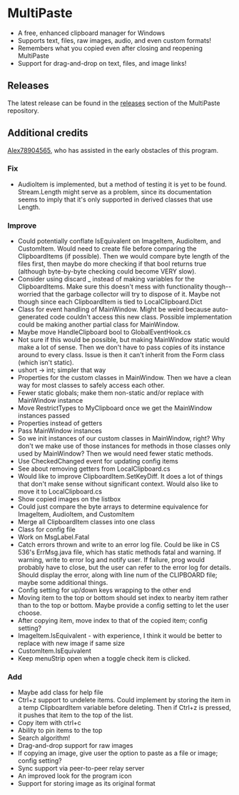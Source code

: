 ﻿<h1> MultiPaste </h1>
 <ul>
  <li>A free, enhanced clipboard manager for Windows</li>
  <li>Supports text, files, raw images, audio, and even custom formats!</li>
  <li>Remembers what you copied even after closing and reopening MultiPaste</li>
  <li>Support for drag-and-drop on text, files, and image links!</li>
</ul>

<h2> Releases </h2>
The latest release can be found in the <a href="https://github.com/bvancamp99/MultiPaste/releases">releases</a> section of the MultiPaste repository.

<h2> Additional credits </h2>
<a href="https://github.com/Alex78904565">Alex78904565</a>, who has assisted in the early obstacles of this program.

<h3> Fix </h3>
<ul>
  <li>AudioItem is implemented, but a method of testing it is yet to be found.  Stream.Length might serve as a problem, since its documentation seems to imply that it's only supported in derived classes that use Length.</li>
</ul>

<h3> Improve </h3>
<ul>
  <li>Could potentially conflate IsEquivalent on ImageItem, AudioItem, and CustomItem.  Would need to create file before comparing the ClipboardItems (if possible).  Then we would compare byte length of the files first, then maybe do more checking if that bool returns true (although byte-by-byte checking could become VERY slow).</li>
  <li>Consider using discard _ instead of making variables for the ClipboardItems.  Make sure this doesn't mess with functionality though--worried that the garbage collector will try to dispose of it.  Maybe not though since each ClipboardItem is tied to LocalClipboard.Dict</li>
  <li>Class for event handling of MainWindow.  Might be weird because auto-generated code couldn't access this new class.  Possible implementation could be making another partial class for MainWindow.</li>
  <li>Maybe move HandleClipboard bool to GlobalEventHook.cs</li>
  <li>Not sure if this would be possible, but making MainWindow static would make a lot of sense.  Then we don't have to pass copies of its instance around to every class.  Issue is then it can't inherit from the Form class (which isn't static).</li>
  <li>ushort -> int; simpler that way</li>
  <li>Properties for the custom classes in MainWindow.  Then we have a clean way for most classes to safely access each other.</li>
  <li>Fewer static globals; make them non-static and/or replace with MainWindow instance</li>
  <li>Move RestrictTypes to MyClipboard once we get the MainWindow instances passed</li>
  <li>Properties instead of getters</li>
  <li>Pass MainWindow instances</li>
  <li>So we init instances of our custom classes in MainWindow, right?  Why don't we make use of those instances for methods in those classes only used by MainWindow?  Then we would need fewer static methods.</li>
  <li>Use CheckedChanged event for updating config items</li>
  <li>See about removing getters from LocalClipboard.cs</li>
  <li>Would like to improve ClipboardItem.SetKeyDiff.  It does a lot of things that don't make sense without significant context.  Would also like to move it to LocalClipboard.cs</li>
  <li>Show copied images on the listbox</li>
  <li>Could just compare the byte arrays to determine equivalence for ImageItem, AudioItem, and CustomItem</li>
  <li>Merge all ClipboardItem classes into one class</li>
  <li>Class for config file</li>
  <li>Work on MsgLabel.Fatal</li>
  <li>Catch errors thrown and write to an error log file.  Could be like in CS 536's ErrMsg.java file, which has static methods fatal and warning.  If warning, write to error log and notify user.  If failure, prog would probably have to close, but the user can refer to the error log for details.  Should display the error, along with line num of the CLIPBOARD file; maybe some additional things.</li>
  <li>Config setting for up/down keys wrapping to the other end</li>
  <li>Moving item to the top or bottom should set index to nearby item rather than to the top or bottom.  Maybe provide a config setting to let the user choose.</li>
  <li>After copying item, move index to that of the copied item; config setting?</li>
  <li>ImageItem.IsEquivalent - with experience, I think it would be better to replace with new image if same size</li>
  <li>CustomItem.IsEquivalent</li>
  <li>Keep menuStrip open when a toggle check item is clicked.</li>
</ul>

<h3> Add </h3>
<ul>
  <li>Maybe add class for help file</li>
  <li>Ctrl+z support to undelete items.  Could implement by storing the item in a temp ClipboardItem variable before deleting.  Then if Ctrl+z is pressed, it pushes that item to the top of the list.</li>
  <li>Copy item with ctrl+c</li>
  <li>Ability to pin items to the top</li>
  <li>Search algorithm!</li>
  <li>Drag-and-drop support for raw images</li>
  <li>If copying an image, give user the option to paste as a file or image; config setting?</li>
  <li>Sync support via peer-to-peer relay server</li>
  <li>An improved look for the program icon</li>
  <li>Support for storing image as its original format</li>
</ul>
